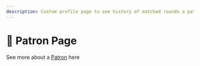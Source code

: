 ```yaml
---
description: Custom profile page to see history of matched rounds a patron has donated to
---
```


# 👔 Patron Page

See more about a [Patron](../../../../user-guides/soon-personas/patrons.md) here

